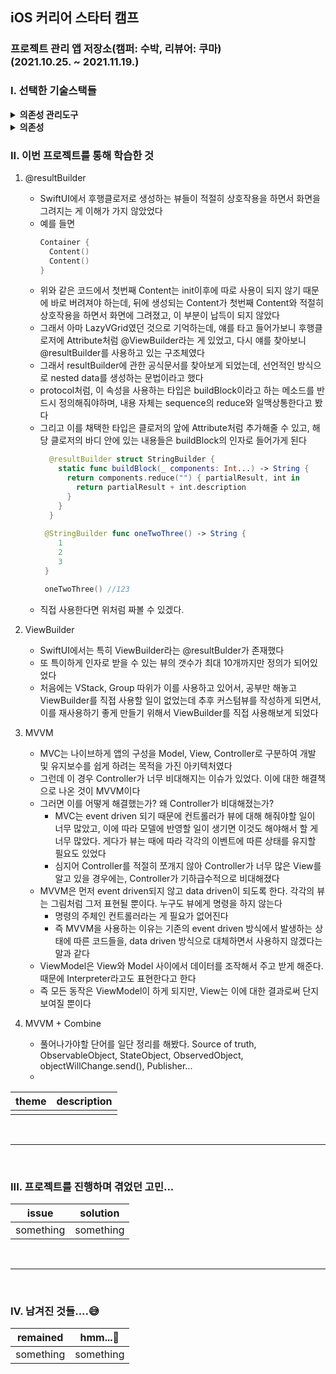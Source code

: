 ## iOS 커리어 스타터 캠프

### 프로젝트 관리 앱 저장소(캠퍼: 수박, 리뷰어: 쿠마) <br> (2021.10.25. ~ 2021.11.19.)

### I. 선택한 기술스택들

<details>
<summary><b>의존성 관리도구</b></summary>

### 의존성 관리도구
   * Swift Package Manager: 1st party라는 점에서 사용하기도 쉬웠고 미래지향적이라는 생각이 들어 가장 먼저 선택하게 되었다
   * Cocoapods: 애는 SwiftLint 때문에, 이것에 대해서만 특별히 예외적으로 사용하게 되었다. 옛날에는 내부적으로 SPM을 쓰고 있는 Mint를 썼지만, 협업을 할 때 Mint가 프로젝트에 의존성을 유지하는 게 아니라 로컬 드라이브에 의존성을 유지해서 이것을 각자 세팅하는 데에 어려움이 있는 사람이 있었고, 이를 도와주느라 원활히 진행되지 못한 경험이 있었다. Mint가 분명 좋기는 하지만, 러닝커브가 있다는 점에서 굳이 이를 선택하기보다는 가장 오래되었고 레퍼런스도 많은, 정말 구관이 명관이라는 생각에... 코코아팟을 통해 SwiftLint를 사용하기로 했다. 앞에 말한 이야기를 통해 미래에도 유지되지 않을까 하는 낙관이 있다.

</details>

<details>
<summary><b>의존성</b></summary>   

1. SwiftLint
    * 휴먼에러를 방지해준다는 점에서 가장 먼저 떠올랐다
    * 일관된 컨벤션 유지할 수 있게 도와줘 코드 가독성에 긍정적인 영향을 주기도 한다
    * 아주 많은 사람들이 사용한다는 점에서 앞으로도 유지될 라이브러리인 것 같다
    * 이걸 생각하고 만든 사람은 진짜 천재가 아닐까 하는 생각이 있다


2. SwiftUI
    * 프로젝트 요구사항이었다. UIKit을 선택할 수도 있었지만, 앞으로 사용할 수 있는 최신기술이었기 때문에 새로운 것을 공부할 수 있는 기회라고 생각하고 도전하게 되었다


3. Combine
    * 이것도 기회가 되면 도전해볼까 싶은 영역이었다
    * 아주 지엽적인 부분에 대해서는 공부를 하고 사용을 했으나, 공부할 게 너무 많다보니 이 부분에 대해서는 제대로 공부를 하진 못해서 많이 아쉬움이 남는다
    * SwiftUI가 내부적으로 이미 Combine을 import 해놓아서 혹시 알게 모르게 썼을지도 모르겠다


4. CoreData
    * 프로젝트에서 사용할 데이터가 key-value의 쌍으로 표현되는 데이터라기보다는,
    * 보다 복잡한 데이터이면 적절히 유지관리가 필요하다는 점에서, 로컬데이터 저장에는 이게 적합해 보인다
    * 또 이에 대해서 예전에 공부를 해본 적이 있었기 때문에 좀 더 만만해 보이는 것도 있었다


5. Alamofire
    * 프로젝트 요구사항이 확장될 때 혹시 네트워킹이 필요하다면 사용해보기로 한 것
    * 쓰게 된다면 한 번 내부를 뜯어보고 사용하려고 했는데 결국 쓸 일은 없었다


6. CloudKit
    * 원격저장소를 쓴다면 평소에 관심이 있어서 써보려고 했으나, 공부만 하다가 끝이 났다

</details>



### II. 이번 프로젝트를 통해 학습한 것

1. @resultBuilder
    - SwiftUI에서 후행클로저로 생성하는 뷰들이 적절히 상호작용을 하면서 화면을 그려지는 게 이해가 가지 않았었다
    - 예를 들면
      ```swift
      Container {
        Content() 
        Content()
      }
      ```
    - 위와 같은 코드에서 첫번째 Content는 init이후에 따로 사용이 되지 않기 때문에 바로 버려져야 하는데, 뒤에 생성되는 Content가 첫번째 Content와 적절히 상호작용을 하면서 화면에 그려졌고, 이 부분이 납득이 되지 않았다
    - 그래서 아마 LazyVGrid였던 것으로 기억하는데, 얘를 타고 들어가보니 후행클로저에 Attribute처럼 @ViewBuilder라는 게 있었고, 다시 얘를 찾아보니 @resultBuilder를 사용하고 있는 구조체였다
    - 그래서 resultBuilder에 관한 공식문서를 찾아보게 되었는데, 선언적인 방식으로 nested data를 생성하는 문법이라고 했다
    - protocol처럼, 이 속성을 사용하는 타입은 buildBlock이라고 하는 메소드를 반드시 정의해줘야하며, 내용 자체는 sequence의 reduce와 일맥상통한다고 봤다
    - 그리고 이를 채택한 타입은 클로저의 앞에 Attribute처럼 추가해줄 수 있고, 해당 클로저의 바디 안에 있는 내용들은 buildBlock의 인자로 들어가게 된다
      ```swift
        @resultBuilder struct StringBuilder {
          static func buildBlock(_ components: Int...) -> String {
            return components.reduce("") { partialResult, int in
              return partialResult + int.description
            } 
          }
        }
        
       @StringBuilder func oneTwoThree() -> String {
          1
          2
          3
       }
      
       oneTwoThree() //123
      ```
    - 직접 사용한다면 위처럼 짜볼 수 있겠다.


2. ViewBuilder
   - SwiftUI에서는 특히 ViewBuilder라는 @resultBulder가 존재했다
   - 또 특이하게 인자로 받을 수 있는 뷰의 갯수가 최대 10개까지만 정의가 되어있었다
   - 처음에는 VStack, Group 따위가 이를 사용하고 있어서, 공부만 해놓고 ViewBuilder를 직접 사용할 일이 없었는데 추후 커스텀뷰를 작성하게 되면서, 이를 재사용하기 좋게 만들기 위해서 ViewBuilder를 직접 사용해보게 되었다


3. MVVM
   * MVC는 나이브하게 앱의 구성을 Model, View, Controller로 구분하여 개발 및 유지보수를 쉽게 하려는 목적을 가진 아키텍처였다
   * 그런데 이 경우 Controller가 너무 비대해지는 이슈가 있었다. 이에 대한 해결책으로 나온 것이 MVVM이다
   * 그러면 이를 어떻게 해결했는가? 왜 Controller가 비대해졌는가?
     * MVC는 event driven 되기 때문에 컨트롤러가 뷰에 대해 해줘야할 일이 너무 많았고, 이에 따라 모델에 반영할 일이 생기면 이것도 해야해서 할 게 너무 많았다. 게다가 뷰는 때에 따라 각각의 이벤트에 따른 상태를 유지할 필요도 있었다
     * 심지어 Controller를 적절히 쪼개지 않아 Controller가 너무 많은 View를 알고 있을 경우에는, Controller가 기하급수적으로 비대해졌다
   * MVVM은 먼저 event driven되지 않고 data driven이 되도록 한다. 각각의 뷰는 그림처럼 그저 표현될 뿐이다. 누구도 뷰에게 명령을 하지 않는다
     * 명령의 주체인 컨트롤러라는 게 필요가 없어진다
     * 즉 MVVM을 사용하는 이유는 기존의 event driven 방식에서 발생하는 상태에 따른 코드들을, data driven 방식으로 대체하면서 사용하지 않겠다는 말과 같다
   * ViewModel은 View와 Model 사이에서 데이터를 조작해서 주고 받게 해준다. 때문에 Interpreter라고도 표현한다고 한다
   * 즉 모든 동작은 ViewModel이 하게 되지만, View는 이에 대한 결과로써 단지 보여질 뿐이다


4. MVVM + Combine
   * 풀어나가야할 단어를 일단 정리를 해봤다. Source of truth, ObservableObject, StateObject, ObservedObject, objectWillChange.send(), Publisher...
   * 


| theme | description |
|---|---|
|||



<br>

---

<br>

### III. 프로젝트를 진행하며 겪었던 고민...

| issue | solution |
|---|---|
| something | something |

<br>

---

<br>

### IV. 남겨진 것들....😅

| remained | hmm...🤔 |
|---|---|
| something | something |
